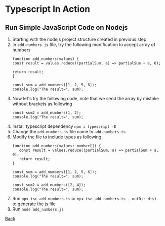 # Typescript In Action

## Run Simple JavaScript Code on Nodejs
1. Starting with the nodejs project structure created in previous step
2. In `add-numbers.js` file, try the following modification to accept array of numbers
   ```
   function add_numbers(values) {
   const result = values.reduce((partialSum, a) => partialSum + a, 0);

   return result;
   }

   const sum = add_numbers([1, 2, 5, 6]);
   console.log("The result=", sum);

   ```
3. Now let's try the following code, note that we send the array by mistake without brackets as following
   ```
   const sum2 = add_numbers(1, 2);
   console.log("The result=", sum);
   ```
4. Install typescript dependency `npm i typescript -D`
5. Change the `add-numbers.js` file name to `add-numbers.ts`
6. Modify the file to include types as following
   ```
   function add_numbers(values: number[]) {
      const result = values.reduce((partialSum, a) => partialSum + a, 0);
      return result;
   }

   const sum = add_numbers([1, 2, 5, 6]);
   console.log("The result=", sum);

   const sum2 = add_numbers([2, 4]);
   console.log("The result=", sum);

   ```
7. Run `npx tsc add_numbers.ts` or `npx tsc add_numbers.ts --outDir dist` to generate the js file
8. Run `node add_numbers.js`
 
[Back](../Readme.md)